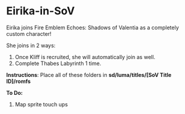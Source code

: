 # Eirika-in-SoV
Eirika joins Fire Emblem Echoes: Shadows of Valentia as a completely custom character!

She joins in 2 ways:
1. Once Kliff is recruited, she will automatically join as well.
2. Complete Thabes Labyrinth 1 time.

**Instructions**:
Place all of these folders in **sd/luma/titles/[SoV Title ID]/romfs**


**To Do:**
1. Map sprite touch ups
